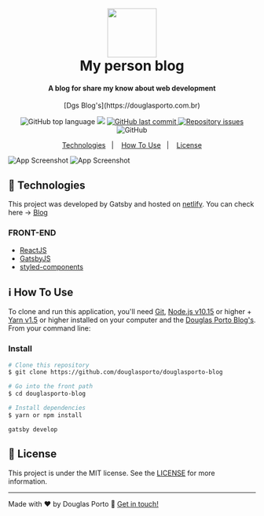 <h1 align="center">
    <img src="https://i.ibb.co/2y9RZ3s/IMG-3384.png" width="100px" />
    <br>
    My person blog
</h1>

<h4 align="center">
  A blog for share my know about web development 
   <br> 
</h4>
<p align="center">
  [Dgs Blog's](https://douglasporto.com.br)
</p>
<p align="center">
  <img alt="GitHub top language" src="https://img.shields.io/github/languages/top/douglasporto/douglasporto-blog.svg">
  <a href="https://www.codacy.com/manual/douglasporto/douglasporto-blog?utm_source=github.com&amp;utm_medium=referral&amp;utm_content=douglasporto/douglasporto-blog&amp;utm_campaign=Badge_Grade"><img src="https://app.codacy.com/project/badge/Grade/7404d577a80446cdb2db39907a66182c"/></a>
  <a href="https://github.com/douglasporto/douglasporto-blog/commits/master">
    <img alt="GitHub last commit" src="https://img.shields.io/github/last-commit/douglasporto/douglasporto-blog.svg">
  </a><a href="https://github.com/douglasporto/douglasporto-blog/issues">
    <img alt="Repository issues" src="https://img.shields.io/github/issues/douglasporto/douglasporto-blog.svg">
  </a><img alt="GitHub" src="https://img.shields.io/github/license/douglasporto/douglasporto-blog.svg">
</p>

<p align="center">
  <a href="#rocket-technologies">Technologies</a>&nbsp;&nbsp;&nbsp;|&nbsp;&nbsp;&nbsp;
  <a href="#information_source-how-to-use">How To Use</a>&nbsp;&nbsp;&nbsp;|&nbsp;&nbsp;&nbsp;
  <a href="#memo-license">License</a>
</p>


![App Screenshot](https://i.ibb.co/bKJLPtM/Captura-de-Tela-2020-08-18-a-s-21-08-57.png)
![App Screenshot](https://i.ibb.co/FgnJk1v/Captura-de-Tela-2020-08-18-a-s-21-18-08.png)

## :rocket: Technologies

This project was developed by Gatsby and hosted on [netlify](https://www.netlify.com/). You can check here -> [Blog](https://douglasporto.com.br)

### FRONT-END
-   [ReactJS](https://reactjs.org/)
-   [GatsbyJS](https://www.gatsbyjs.org/docs/gatsby-starters/)
-   [styled-components](https://www.styled-components.com/)

## :information_source: How To Use

To clone and run this application, you'll need [Git](https://git-scm.com), [Node.js v10.15][nodejs] or higher + [Yarn v1.5][yarn] or higher installed on your computer and the [Douglas Porto Blog's](https://github.com/douglasporto/douglasporto-blog). From your command line:

### Install
```bash
# Clone this repository
$ git clone https://github.com/douglasporto/douglasporto-blog

# Go into the front path
$ cd douglasporto-blog

# Install dependencies
$ yarn or npm install

gatsby develop
```


## :memo: License
This project is under the MIT license. See the [LICENSE](https://github.com/douglasporto/douglasporto-blog/blob/master/LICENSE) for more information.

---

Made with ♥ by Douglas Porto :wave: [Get in touch!](https://www.linkedin.com/in/douglas-porto/)

[nodejs]: https://nodejs.org/
[yarn]: https://yarnpkg.com/
[vc]: https://code.visualstudio.com/
[vceditconfig]: https://marketplace.visualstudio.com/items?itemName=EditorConfig.EditorConfig
[vceslint]: https://marketplace.visualstudio.com/items?itemName=dbaeumer.vscode-eslint
